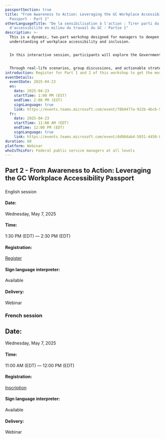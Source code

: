 ```yaml
---
passportSection: true
title: "From Awareness to Action: Leveraging the GC Workplace Accessibility
  Passport - Part 1"
otherLanguageTitle: "De la sensibilisation à l'action : Tirer parti du Passeport
  d'accessibilité en milieu du travail du GC - Partie 1"
description: >-
  This is a dynamic, two-part workshop designed for managers to deepen their
  understanding of workplace accessibility and inclusion. 


  In this interactive session, participants will explore the Government of Canada Workplace Accessibility Passport, learning how to apply its principles to create a more accessible and supportive work environment. 


  Through real-life scenarios, group discussions, and actionable strategies, managers will gain the tools they need to implement meaningful changes that promote accessibility and equip all employees to succeed.
introduction: Register for Part 1 and 2 of this workshop to get the most out of the session.
eventDetails:
  eventDate: 2025-04-23
  en:
    date: 2025-04-23
    startTime: 1:00 PM (EST)
    endTime: 2:00 PM (EST)
    signLanguage: true
    link: https://events.teams.microsoft.com/event/78b9477a-922b-4bc6-9864-8290198178fa@d05bc194-94bf-4ad6-ae2e-1db0f2e38f5e
  fr:
    date: 2025-04-23
    startTime: 11:00 AM (EDT)
    endTime: 12:00 PM (EDT)
    signLanguage: true
    link: https://events.teams.microsoft.com/event/dd08dab4-5031-4458-8899-fff6965b6a55@d05bc194-94bf-4ad6-ae2e-1db0f2e38f5e
duration: 60
platform: Webinar
whoIsThisFor: Federal public service managers at all levels
---
```

## Part 2 - From Awareness to Action: Leveraging the GC Workplace Accessibility Passport

### 
English session

#### Date:

Wednesday, May 7, 2025

#### Time:

1:30 PM (EDT) — 2:30 PM (EDT) 

#### Registration: 

[Register](https://events.teams.microsoft.com/event/ae023b05-ccdc-4a0a-babf-3b02165472db@d05bc194-94bf-4ad6-ae2e-1db0f2e38f5e)

#### [](https://events.teams.microsoft.com/event/ae023b05-ccdc-4a0a-babf-3b02165472db@d05bc194-94bf-4ad6-ae2e-1db0f2e38f5e)Sign language interpreter:

Available

#### Delivery:

Webinar

### French session

## Date:

Wednesday, May 7, 2025

#### Time:

11:00 AM (EDT) — 12:00 PM (EDT)

#### Registration:

[Inscription](https://events.teams.microsoft.com/event/6e047035-8c0d-4f74-9229-e373e286112a@d05bc194-94bf-4ad6-ae2e-1db0f2e38f5e)

#### [](https://events.teams.microsoft.com/event/6e047035-8c0d-4f74-9229-e373e286112a@d05bc194-94bf-4ad6-ae2e-1db0f2e38f5e)Sign language interpreter:

Available

#### Delivery:

Webinar
